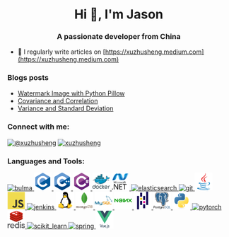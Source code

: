 <!--
**xuzhusheng/xuzhusheng** is a ✨ _special_ ✨ repository because its `README.md` (this file) appears on your GitHub profile.

Here are some ideas to get you started:

- 🔭 I’m currently working on ...
- 🌱 I’m currently learning ...
- 👯 I’m looking to collaborate on ...
- 🤔 I’m looking for help with ...
- 💬 Ask me about ...
- 📫 How to reach me: ...
- 😄 Pronouns: ...
- ⚡ Fun fact: ...
-->

<h1 align="center">Hi 👋, I'm Jason</h1>
<h3 align="center">A passionate developer from China</h3>

- 📝 I regularly write articles on [https://xuzhusheng.medium.com](https://xuzhusheng.medium.com)
<!--
- 📫 How to reach me **dreamergz@gmail.com**
-->
<!--
- 📄 Know about my experiences [https://xuzhusheng.github.io](https://xuzhusheng.github.io)
-->

### Blogs posts
<!-- BLOG-POST-LIST:START -->
- [Watermark Image with Python Pillow](https://python.plainenglish.io/watermark-image-with-python-pillow-9d3433b19f43?source=rss-41bd992616fb------2)
- [Covariance and Correlation](https://python.plainenglish.io/covariance-and-correlation-20d849be6d5d?source=rss-41bd992616fb------2)
- [Variance and Standard Deviation](https://python.plainenglish.io/calculates-variance-and-standard-deviation-with-python-e8cd434645bf?source=rss-41bd992616fb------2)
<!-- BLOG-POST-LIST:END -->

<h3 align="left">Connect with me:</h3>
<p align="left">
<a href="https://xuzhusheng.medium.com" target="blank"><img align="center" src="https://raw.githubusercontent.com/rahuldkjain/github-profile-readme-generator/master/src/images/icons/Social/medium.svg" alt="@xuzhusheng" height="30" width="40" /></a>
<a href="https://linkedin.com/in/xuzhusheng" target="blank"><img align="center" src="https://raw.githubusercontent.com/rahuldkjain/github-profile-readme-generator/master/src/images/icons/Social/linked-in-alt.svg" alt="xuzhusheng" height="30" width="40" /></a>
</p>


<h3 align="left">Languages and Tools:</h3>
<p align="left"> <a href="https://bulma.io/" target="_blank" rel="noreferrer"> <img src="https://raw.githubusercontent.com/gilbarbara/logos/804dc257b59e144eaca5bc6ffd16949752c6f789/logos/bulma.svg" alt="bulma" width="40" height="40"/> </a> <a href="https://www.cprogramming.com/" target="_blank" rel="noreferrer"> <img src="https://raw.githubusercontent.com/devicons/devicon/master/icons/c/c-original.svg" alt="c" width="40" height="40"/> </a> <a href="https://www.w3schools.com/cpp/" target="_blank" rel="noreferrer"> <img src="https://raw.githubusercontent.com/devicons/devicon/master/icons/cplusplus/cplusplus-original.svg" alt="cplusplus" width="40" height="40"/> </a> <a href="https://www.w3schools.com/cs/" target="_blank" rel="noreferrer"> <img src="https://raw.githubusercontent.com/devicons/devicon/master/icons/csharp/csharp-original.svg" alt="csharp" width="40" height="40"/> </a> <a href="https://www.docker.com/" target="_blank" rel="noreferrer"> <img src="https://raw.githubusercontent.com/devicons/devicon/master/icons/docker/docker-original-wordmark.svg" alt="docker" width="40" height="40"/> </a> <a href="https://dotnet.microsoft.com/" target="_blank" rel="noreferrer"> <img src="https://raw.githubusercontent.com/devicons/devicon/master/icons/dot-net/dot-net-original-wordmark.svg" alt="dotnet" width="40" height="40"/> </a> <a href="https://www.elastic.co" target="_blank" rel="noreferrer"> <img src="https://www.vectorlogo.zone/logos/elastic/elastic-icon.svg" alt="elasticsearch" width="40" height="40"/> </a> <a href="https://git-scm.com/" target="_blank" rel="noreferrer"> <img src="https://www.vectorlogo.zone/logos/git-scm/git-scm-icon.svg" alt="git" width="40" height="40"/> </a> <a href="https://www.java.com" target="_blank" rel="noreferrer"> <img src="https://raw.githubusercontent.com/devicons/devicon/master/icons/java/java-original.svg" alt="java" width="40" height="40"/> </a> <a href="https://developer.mozilla.org/en-US/docs/Web/JavaScript" target="_blank" rel="noreferrer"> <img src="https://raw.githubusercontent.com/devicons/devicon/master/icons/javascript/javascript-original.svg" alt="javascript" width="40" height="40"/> </a> <a href="https://www.jenkins.io" target="_blank" rel="noreferrer"> <img src="https://www.vectorlogo.zone/logos/jenkins/jenkins-icon.svg" alt="jenkins" width="40" height="40"/> </a> <a href="https://www.linux.org/" target="_blank" rel="noreferrer"> <img src="https://raw.githubusercontent.com/devicons/devicon/master/icons/linux/linux-original.svg" alt="linux" width="40" height="40"/> </a> <a href="https://www.mongodb.com/" target="_blank" rel="noreferrer"> <img src="https://raw.githubusercontent.com/devicons/devicon/master/icons/mongodb/mongodb-original-wordmark.svg" alt="mongodb" width="40" height="40"/> </a> <a href="https://www.mysql.com/" target="_blank" rel="noreferrer"> <img src="https://raw.githubusercontent.com/devicons/devicon/master/icons/mysql/mysql-original-wordmark.svg" alt="mysql" width="40" height="40"/> </a> <a href="https://www.nginx.com" target="_blank" rel="noreferrer"> <img src="https://raw.githubusercontent.com/devicons/devicon/master/icons/nginx/nginx-original.svg" alt="nginx" width="40" height="40"/> </a> <a href="https://pandas.pydata.org/" target="_blank" rel="noreferrer"> <img src="https://raw.githubusercontent.com/devicons/devicon/2ae2a900d2f041da66e950e4d48052658d850630/icons/pandas/pandas-original.svg" alt="pandas" width="40" height="40"/> </a> <a href="https://www.postgresql.org" target="_blank" rel="noreferrer"> <img src="https://raw.githubusercontent.com/devicons/devicon/master/icons/postgresql/postgresql-original-wordmark.svg" alt="postgresql" width="40" height="40"/> </a> <a href="https://www.python.org" target="_blank" rel="noreferrer"> <img src="https://raw.githubusercontent.com/devicons/devicon/master/icons/python/python-original.svg" alt="python" width="40" height="40"/> </a> <a href="https://pytorch.org/" target="_blank" rel="noreferrer"> <img src="https://www.vectorlogo.zone/logos/pytorch/pytorch-icon.svg" alt="pytorch" width="40" height="40"/> </a> <a href="https://redis.io" target="_blank" rel="noreferrer"> <img src="https://raw.githubusercontent.com/devicons/devicon/master/icons/redis/redis-original-wordmark.svg" alt="redis" width="40" height="40"/> </a> <a href="https://scikit-learn.org/" target="_blank" rel="noreferrer"> <img src="https://upload.wikimedia.org/wikipedia/commons/0/05/Scikit_learn_logo_small.svg" alt="scikit_learn" width="40" height="40"/> </a> <a href="https://spring.io/" target="_blank" rel="noreferrer"> <img src="https://www.vectorlogo.zone/logos/springio/springio-icon.svg" alt="spring" width="40" height="40"/> </a> <a href="https://vuejs.org/" target="_blank" rel="noreferrer"> <img src="https://raw.githubusercontent.com/devicons/devicon/master/icons/vuejs/vuejs-original-wordmark.svg" alt="vuejs" width="40" height="40"/> </a> </p>

<!--
<p align="left"> <img src="https://komarev.com/ghpvc/?username=xuzhusheng&label=Profile%20views&color=0e75b6&style=flat" alt="xuzhusheng" /> </p>
-->
<!--
[![xuzhusheng's GitHub | Stats](https://stats.quine.sh/xuzhusheng/github?theme=dark)](https://quine.sh?utm_source=widgets&utm_campaign=xuzhusheng)
-->
<!--
<br>

[![xuzhusheng's GitHub | Topics Over Time](https://stats.quine.sh/xuzhusheng/topics-over-time?theme=dark)](https://quine.sh?utm_source=widgets&utm_campaign=xuzhusheng)

<br>

[![xuzhusheng's GitHub | Languages Over Time](https://stats.quine.sh/xuzhusheng/languages-over-time?theme=dark)](https://quine.sh?utm_source=widgets&utm_campaign=xuzhusheng)
-->
<!--
<p align="left"> <a href="https://github.com/ryo-ma/github-profile-trophy"><img src="https://github-profile-trophy.vercel.app/?username=xuzhusheng" alt="xuzhusheng" /></a> </p>
-->

<!--
<h3 align="left">Support:</h3>
<p><a href="https://www.buymeacoffee.com/jason.xu"> <img align="left" src="https://cdn.buymeacoffee.com/buttons/v2/default-yellow.png" height="50" width="210" alt="jason.xu" /></a><a href="https://ko-fi.com/jasonxu"> <img align="left" src="https://cdn.ko-fi.com/cdn/kofi3.png?v=3" height="50" width="210" alt="jasonxu" /></a></p><br><br>
-->
<!--
<p><img align="left" src="https://github-readme-stats.vercel.app/api/top-langs?username=xuzhusheng&show_icons=true&locale=en&layout=compact" alt="xuzhusheng" /></p>

<p>&nbsp;<img align="center" src="https://github-readme-stats.vercel.app/api?username=xuzhusheng&show_icons=true&locale=en" alt="xuzhusheng" /></p>

<p><img align="center" src="https://github-readme-streak-stats.herokuapp.com/?user=xuzhusheng&" alt="xuzhusheng" /></p>
-->
